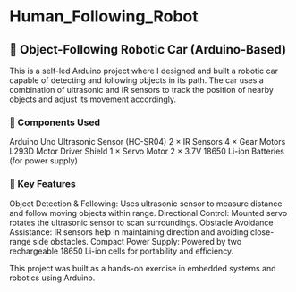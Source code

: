 # Human_Following_Robot


## 🚗 Object-Following Robotic Car (Arduino-Based)

This is a self-led Arduino project where I designed and built a robotic car capable of detecting and following objects in its path. The car uses a combination of ultrasonic and IR sensors to track the position of nearby objects and adjust its movement accordingly.

### 🔧 Components Used

 Arduino Uno
 Ultrasonic Sensor (HC-SR04)
 2 × IR Sensors
 4 × Gear Motors
 L293D Motor Driver Shield
 1 × Servo Motor
 2 × 3.7V 18650 Li-ion Batteries (for power supply)

### 🧠 Key Features

 Object Detection & Following: Uses ultrasonic sensor to measure distance and follow moving objects within range.
 Directional Control: Mounted servo rotates the ultrasonic sensor to scan surroundings.
 Obstacle Avoidance Assistance: IR sensors help in maintaining direction and avoiding close-range side obstacles.
 Compact Power Supply: Powered by two rechargeable 18650 Li-ion cells for portability and efficiency.

This project was built as a hands-on exercise in embedded systems and robotics using Arduino.
